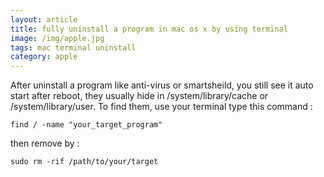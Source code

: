 ```yaml
---
layout: article
title: fully uninstall a program in mac os x by using terminal
image: /img/apple.jpg
tags: mac terminal uninstall
category: apple
---
```


After uninstall a program like anti-virus or smartsheild, you still see it auto start after reboot, they usually hide in /system/library/cache or /system/library/user. To find them, use your terminal type this command :

```
find / -name "your_target_program"
```

then remove by :

```
sudo rm -rif /path/to/your/target
```
